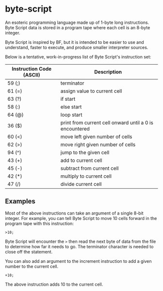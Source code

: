 # byte-script
An esoteric programming language made up of 1-byte long instructions. Byte Script data is stored in a program tape where each cell is an 8-byte integer.

Byte Script is inspired by BF, but it is intended to be easier to use and understand, faster to execute, and produce smaller interpreter sources.

Below is a tentative, work-in-progress list of Byte Script's instruction set:

|Instruction Code (ASCII)|Description|
|------------------------|-----------|
|59 (;)                   |terminator                                                                |
|61 (=)                   |assign value to current cell                                              |
|63 (?)                   |if start                                                                  |
|58 (:)                   |else start                                                                |
|64 (@)                   |loop start                                                                |
|36 ($)                   |print from current cell onward until a 0 is encountered                   |
|60 (<)                   |move left given number of cells                                           |
|62 (>)                   |move right given number of cells                                          |
|94 (^)                   |jump to the given cell                                                    |
|43 (+)                   |add to current cell                                                       |
|45 (-)                   |subtract from current cell                                                |
|42 (\*)                  |multiply to current cell                                                  |
|47 (/)                   |divide current cell                                                       |

## Examples
Most of the above instructions can take an argument of a single 8-bit integer. For example, you can tell Byte Script to move 10 cells forward in the program tape with this instruction:
```
>10;
```
Byte Script will encounter the `>` then read the next byte of data from the file to determine how far it needs to go. The terminator character is needed to close off the statement.

You can also add an argument to the increment instruction to add a given number to the current cell.
```
+10;
```
The above instruction adds 10 to the current cell.
